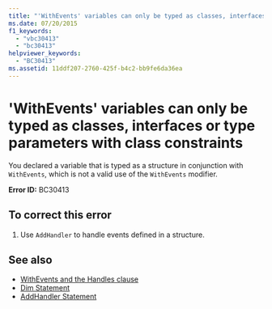 ```yaml
---
title: "'WithEvents' variables can only be typed as classes, interfaces or type parameters with class constraints"
ms.date: 07/20/2015
f1_keywords: 
  - "vbc30413"
  - "bc30413"
helpviewer_keywords: 
  - "BC30413"
ms.assetid: 11ddf207-2760-425f-b4c2-bb9fe6da36ea
---
```

# 'WithEvents' variables can only be typed as classes, interfaces or type parameters with class constraints
You declared a variable that is typed as a structure in conjunction with `WithEvents`, which is not a valid use of the `WithEvents` modifier.  
  
 **Error ID:** BC30413  
  
## To correct this error  
  
1.  Use `AddHandler` to handle events defined in a structure.  
  
## See also

- [WithEvents and the Handles clause](~/docs/visual-basic/programming-guide/language-features/events/index.md#withevents-and-the-handles-clause)
- [Dim Statement](../../visual-basic/language-reference/statements/dim-statement.md)
- [AddHandler Statement](../../visual-basic/language-reference/statements/addhandler-statement.md)
